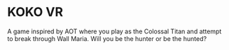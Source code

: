 # KOKO VR
A game inspired by AOT where you play as the Colossal Titan and attempt to break through Wall Maria. Will you be the hunter or be the hunted?